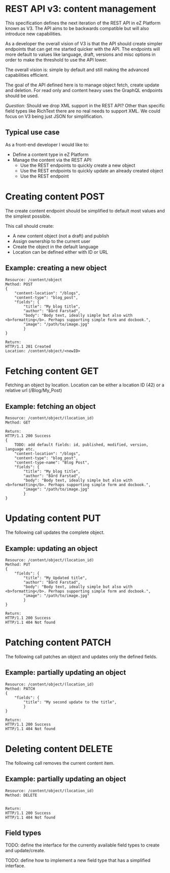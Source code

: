 # REST API v3: content management

This specification defines the next iteration of the REST API in eZ Platform known as V3. The API aims to be backwards compatible but will also introduce new capabilities.

As a developer the overall vision of V3 is that the API should create simpler endpoints that can get me started quicker with the API. The endpoints will more default to values like language, draft, versions and misc options in order to make the threshold to use the API lower.

The overall vision is: simple by default and still making the advanced capabilities efficient.

The goal of the API defined here is to manage object fetch, create update and deletion. For read only and content heavy uses the GraphQL endpoints should be used.

*Question:* Should we drop XML support in the REST API? Other than specific field types like RichText there are no real needs to support XML. We could focus on V3 being just JSON for simplification.

## Typical use case

As a front-end developer I would like to:
* Define a content type in eZ Platform
* Manage the content via the REST API:
    * Use the REST endpoints to quickly create a new object
    * Use the REST endpoints to quickly update an already created object
    * Use the REST endpoint

# Creating content POST
The create content endpoint should be simplified to default most values and the simplest possible.

This call should create:
* A new content object (not a draft) and publish
* Assign ownership to the current user
* Create the object in the default language
* Location can be defined either with ID or URL

## Example: creating a new object

```
Resource: /content/object
Method: POST
{
    "content-location": "/blogs",
	"content-type": "blog_post",
	"fields": {
		"title": "My blog title",
		"author": "Bård Farstad",
		"body": "Body text, ideally simple but also with <b>formatting</b>. Perhaps supporting simple form and docbook.",
		"image": "/path/to/image.jpg"
		}
}

Return:
HTTP/1.1 201 Created
Location: /content/object/<newID>
```

# Fetching content GET

Fetching an object by location. Location can be either a location ID (42) or a relative url (/Blog/My_Post)

## Example: fetching an object

```
Resource: /content/object/(location_id)
Method: GET

Return:
HTTP/1.1 200 Success
{
    TODO: add default fields: id, published, modified, version, language etc.
    "content-location": "/blogs",
	"content-type": "blog_post",
    "content-type-name": "Blog Post",
	"fields": {
		"title": "My blog title",
		"author": "Bård Farstad",
		"body": "Body text, ideally simple but also with <b>formatting</b>. Perhaps supporting simple form and docbook.",
		"image": "/path/to/image.jpg"
		}
}
```
# Updating content PUT

The following call updates the complete object.

## Example: updating an object

```
Resource: /content/object/(location_id)
Method: PUT
{
	"fields": {
		"title": "My Updated title",
		"author": "Bård Farstad",
		"body": "Body text, ideally simple but also with <b>formatting</b>. Perhaps supporting simple form and docbook.",
		"image": "/path/to/image.jpg"
		}
}

Return:
HTTP/1.1 200 Success
HTTP/1.1 404 Not found

```
# Patching content PATCH

The following call patches an object and updates only the defined fields.

## Example: partially updating an object

```
Resource: /content/object/(location_id)
Method: PATCH
{
	"fields": {
		"title": "My second update to the title",
		}
}

Return:
HTTP/1.1 200 Success
HTTP/1.1 404 Not found

```
# Deleting content DELETE

The following call removes the current content item.

## Example: partially updating an object

```
Resource: /content/object/(location_id)
Method: DELETE


Return:
HTTP/1.1 200 Success
HTTP/1.1 404 Not found

```

## Field types

TODO: define the interface for the currently available field types to create and update/create.

TODO: define how to implement a new field type that has a simplified interface.
